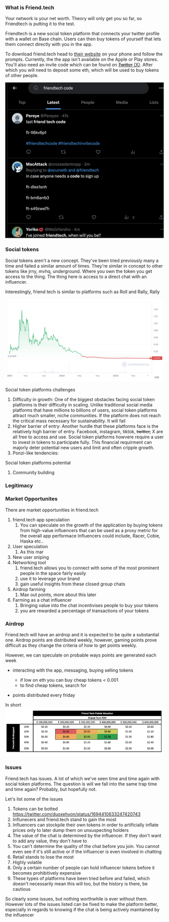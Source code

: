 
### What is Friend.tech

Your network is your net worth. Theory will only get you so far, so Friendtech is putting it to the test.

Friendtech is a new social token platform that connects your twitter profile with a wallet on Base chain. Users can then buy tokens of yourself that lets them connect directly with you in the app.

To download friend.tech head to [their website](https://www.friend.tech/) on your phone and follow the prompts. Currently, the the app isn't available on the Apple or Play stores. You'll also need an invite code which can be found on [~~Twitter~~ (X)](https://twitter.com/search?q=friendtech%20code&src=typed_query&f=live). After which you will need to deposit some eth, which will be used to buy tokens of other people.

![Friend.tech codes](p1.png)

### Social tokens

Social tokens aren't a new concept. They've been tried previously many a time and failed a similar amount of times. They're similar in concept to other tokens like jrny, mvhq, underground. Where you own the token you get access to the thing. The thing here is access to a direct chat with an influencer.

Interestingly, friend tech is similar to platforms such as Roll and Rally, Rally 

![Rally](p4.png)

Social token platforms challenges
1. Difficulty in growth: One of the biggest obstacles facing social token platforms is their difficulty in scaling. Unlike traditional social media platforms that have millions to billions of users, social token platforms attract much smaller, niche communities. If the platform does not reach the critical mass necessary for sustainability. It will fail
2. Higher barrier of entry: Another hurdle that these platforms face is the relatively high barrier of entry. Facebook, instagram, tiktok, ~~twitter,~~ X are all free to access and use. Social token platforms howvere require a user to invest in tokens to participate fully. This financial requirment can majorly deter potential new users and limit and often cripple growth.
3. Ponzi-like tendencies:

Social token platforms potential
1. Community building

### Legitimacy



### Market Opportunites

There are market opportunities in friend.tech

1. friend.tech app speculation
   1. You can speculate on the growth of the application by buying tokens from high-value influencers that can be used as a proxy metric for the overall app performace
Influencers could include, Racer, Cobie, Haska etc..
2. User speculation
   1. As this mar
3. New user sniping
4. Networking tool
   1. friend.tech allows you to connect with some of the most prominent people in the space fairly easily
   2. use it to leverage your brand
   3. gain useful insights from these closed group chats
5. Airdrop farming
   1. Max out points, more about this later
6. Farming as a chat influencer
   1. Bringing value into the chat incentivises people to buy your tokens
   2. you are rewarded a percentage of transactions of your tokens

### Airdrop

Friend.tech will have an airdrop and it is expected to be quite a substantial one. Airdrop points are distributed weekly, however, gaming points prove difficult as they change the criteria of how to get points weekly.

However, we can speculate on probable ways points are generated each week
- interacting with the app, messaging, buying selling tokens
  - if low on eth you can buy cheap tokens < 0.001
  - to find cheap tokens, search for 

- points distributed every friday

In short 
![points speculation](p2.png)



### Issues

Friend.tech has issues. A lot of which we've seen time and time again with social token platforms. The question is will we fall into the same trap time and time again? Probably, but hopefully not.

Let's list some of the issues
1. Tokens can be botted https://twitter.com/duoxehyon/status/1694410633247420743
2. Influnecers and friend.tech stand to gain the most
3. Influencers can stockpile their own tokens in order to artificially inflate prices only to later dump them on unsuspecting holders
4. The value of the chat is determined by the influencer. If they don't want to add any value, they don't have to
5. You can't determine the quality of the chat before you join. You cannot even see if it's still active or if the influencer is even involved in chatting
6. Retail stands to lose the most
7. Highly volatile
8. Only a certain number of people can hold influencer tokens before it becomes prohibitively expensive
9. These types of platforms have been tried before and failed, which doesn't necessarily mean this will too, but the history is there, be cautious

So clearly some issues, but nothing worthwhile is ever without them. However lots of the issues listed can be fixed to make the platform better, especially in regards to knowing if the chat is being actively maintained by the influencer